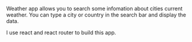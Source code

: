 Weather app allows you to search some infomation about cities current weather. You can type a city or country in the search bar and display the data.

I use react and react router to build this app.